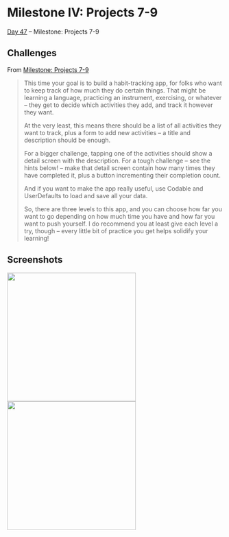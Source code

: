 # Milestone IV: Projects 7-9

[Day 47](https://www.hackingwithswift.com/100/swiftui/47) – Milestone: Projects 7-9

## Challenges

From [Milestone: Projects 7-9](https://www.hackingwithswift.com/guide/ios-swiftui/4/3/challenge)

>This time your goal is to build a habit-tracking app, for folks who want to keep track of how much they do certain things. That might be learning a language, practicing an instrument, exercising, or whatever – they get to decide which activities they add, and track it however they want.
>
>At the very least, this means there should be a list of all activities they want to track, plus a form to add new activities – a title and description should be enough.
>
>For a bigger challenge, tapping one of the activities should show a detail screen with the description. For a tough challenge – see the hints below! – make that detail screen contain how many times they have completed it, plus a button incrementing their completion count.
>
>And if you want to make the app really useful, use Codable and UserDefaults to load and save all your data.
>
>So, there are three levels to this app, and you can choose how far you want to go depending on how much time you have and how far you want to push yourself. I do recommend you at least give each level a try, though – every little bit of practice you get helps solidify your learning!

## Screenshots

<img src="https://github.com/ivanov-mi/100-days-of-SwiftUI/assets/12073144/978d6297-8ba2-4ead-bde2-1f44740b8755" width="300">
<img src="https://github.com/ivanov-mi/100-days-of-SwiftUI/assets/12073144/67e0c10f-8c6c-452b-a16a-a72e1a0ab305" width="300">
